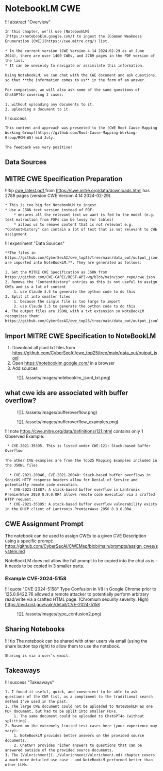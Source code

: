 # NotebookLM CWE

!!! abstract "Overview"

    In this chapter, we'll use [NotebookLM](https://notebooklm.google.com/) to ingest the [Common Weakness Enumeration (CWE)](https://cwe.mitre.org/) list. 

    * In the current version (CWE Version 4.14 2024-02-29 as at June 2024), there are over 1400 CWEs, and 2789 pages in the PDF version of the list. 
    * It can be unwieldy to navigate or assimilate this information. 

    Using NotebookLM, we can chat with the CWE document and ask questions, so that **the information comes to us** in the form of an answer. 

    For comparison, we will also ask some of the same questions of ChatGPT4o covering 2 cases:

    1. without uploading any documents to it.
    2. uploading a document to it.
    
!!! success  

    This content and approach was presented to the [CWE Root Cause Mapping Working Group](https://github.com/Root-Cause-Mapping-Working-Group/RCM-WG) mid July.

    The feedback was very positive!
    
    



## Data Sources



## MITRE CWE Specification Preparation

!!!tip
    [cwe_latest.pdf ](https://cwe.mitre.org/data/published/cwe_latest.pdf) from https://cwe.mitre.org/data/downloads.html has 2789 pages (version CWE Version 4.14 2024-02-29).

    * This is too big for NotebookLM to ingest.
    * Use a JSON text version instead of PDF:
        * ensures all the relevant text we want is fed to the model (e.g. text extraction from PDFs can be lossy for tables)
        * allows us to remove content that is not relevant e.g. "ContentHistory" can contain a lot of text that is not relevant to CWE assignment
!!! experiment "Data Sources"

    **The files in https://github.com/CyberSecAI/cwe_top25/tree/main/data_out/output_jsonl are imported into NoteBookLM.**. They are generated as follows: 

    1. Get the MITRE CWE Specification as JSON from https://github.com/CWE-CAPEC/REST-API-wg/blob/main/json_repo/cwe.json
    2. Remove the "ContentHistory" entries as this is not useful to assign CWEs and is a lot of content
        1. use Claude 3.5 to generate the python code to do this
    3. Split it into smaller files
        1. because the single file is too large to import
        2. use Claude 3.5 to generate the python code to do this
    4. The output files are JSONL with a txt extension so NoteBookLM recognizes them: https://github.com/CyberSecAI/cwe_top25/tree/main/data_out/output_jsonl


## Import MITRE CWE Specification to NoteBookLM

1. Download all jsonl.txt files from https://github.com/CyberSecAI/cwe_top25/tree/main/data_out/output_jsonl
2. Open https://notebooklm.google.com/ in a browser
3. Add sources

<figure markdown>
![](../assets/images/notebooklm_jsonl_txt.png)
</figure>


## what cwe ids are associated with buffer overflow?

<figure markdown>
![](../assets/images/bufferoverflow.png)
</figure>


<figure markdown>
![](../assets/images/bufferoverflow_examples.png)
</figure>

!!! note
    https://cwe.mitre.org/data/definitions/121.html contains only 1 Observed Example: 
    
     * CVE-2021-35395. This is listed under CWE-121: Stack-based Buffer Overflow

    The other CVE examples are from the Top25 Mapping Examples included in the JSONL files

      * CVE-2021-20046, CVE-2021-20048: Stack-based buffer overflows in SonicOS HTTP response headers allow for Denial of Service and potentially remote code execution.
      * CVE-2021-21887: A stack-based buffer overflow in Lantronix PremierWave 2050 8.9.0.0R4 allows remote code execution via a crafted HTTP request.
      * CVE-2021-35395: A stack-based buffer overflow vulnerability exists in the DHCP client of Lantronix PremierWave 2050 8.9.0.0R4.

## CWE Assignment Prompt
The notebook can be used to assign CWEs to a given CVE Description using a specific prompt:
https://github.com/CyberSecAI/CWEMap/blob/main/prompts/assign_cwes/system.md

NoteBookLM does not allow the full prompt to be copied into the chat as is - it needs to be copied in 3 smaller parts.

### Example CVE-2024-5158
!!! quote "CVE-2024-5158"
    Type Confusion in V8 in Google Chrome prior to 125.0.6422.76 allowed a remote attacker to potentially perform arbitrary read/write via a crafted HTML page. (Chromium security severity: High)
    https://nvd.nist.gov/vuln/detail/CVE-2024-5158

<figure markdown>
![](../assets/images/type_confusion2.png)
</figure>

## Sharing Notebooks

!!! tip
    The notebook can be shared with other users via email (using the share button top right) to allow them to use the notebook.

    Sharing is via a user's email.



  
## Takeaways
  
!!! success "Takeaways" 

    1. I found it useful, quick, and convenient to be able to ask questions of the CWE list, as a compliment to the traditional search method I've used in the past.
    1. The large CWE document could not be uploaded to NoteBookLM as one PDF document, but had to be split into smaller PDFs.
        1. The same document could be uploaded to ChatGPT4o (without splitting).
    2. Based on the extremely limited test cases here (your experience may vary):
        1. NoteBookLM provides better answers on the provided source documents.
        2. ChatGPT provides richer answers to questions that can be answered outside of the provided source documents.
    3. The [Vulnrichment](../Vulnrichment/Vulnrichment.md) chapter covers a much more detailed use case - and NoteBookLM performed better than other LLMs.